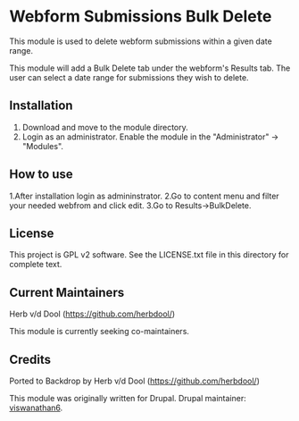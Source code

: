 # Webform Submissions Bulk Delete

This module is used to delete webform submissions within a given date range.

This module will add a Bulk Delete tab under the webform's Results tab. The user 
can select a date range for submissions they wish to delete.

## Installation

1. Download and move to the module directory.
2. Login as an administrator. Enable the module in the "Administrator" -> 
   "Modules".

## How to use

1.After installation login as admininstrator.
2.Go to content menu and filter your needed webfrom and click edit.
3.Go to Results->BulkDelete.

## License

This project is GPL v2 software. See the LICENSE.txt file in this directory for 
complete text.

## Current Maintainers

Herb v/d Dool (https://github.com/herbdool/)

This module is currently seeking co-maintainers.

## Credits

Ported to Backdrop by Herb v/d Dool (https://github.com/herbdool/)

This module was originally written for Drupal. Drupal maintainer: 
[viswanathan6](https://www.drupal.org/u/viswanathan6).
